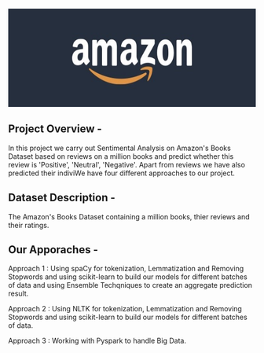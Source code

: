 
<p>
     
<img src="web_logo.JPG"
     img width="1000" img height="200"
     alt="Markdown Monster icon"
      />
</p>
     

## Project Overview -
In this project we carry out Sentimental Analysis on Amazon's Books Dataset based on reviews on a million books and predict whether this review is 'Positive', 'Neutral', 'Negative'. Apart from reviews we have also predicted their indiviWe have four different approaches to our project.


## Dataset Description -
The Amazon's Books Dataset containing a million books, thier reviews and their ratings.


## Our Apporaches -
Approach 1 : Using spaCy for tokenization, Lemmatization and Removing Stopwords and using scikit-learn to build our models for different batches of data and using Ensemble Techqniques to create an aggregate prediction result.

Approach 2 : Using NLTK for tokenization, Lemmatization and Removing Stopwords and using scikit-learn to build our models for different batches of data.

Approach 3 :  Working with Pyspark to handle Big Data.

